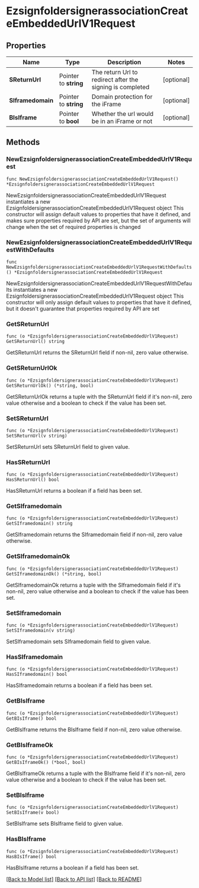 # EzsignfoldersignerassociationCreateEmbeddedUrlV1Request

## Properties

Name | Type | Description | Notes
------------ | ------------- | ------------- | -------------
**SReturnUrl** | Pointer to **string** | The return Url to redirect after the signing is completed | [optional] 
**SIframedomain** | Pointer to **string** | Domain protection for the iFrame | [optional] 
**BIsIframe** | Pointer to **bool** | Whether the url would be in an iFrame or not | [optional] 

## Methods

### NewEzsignfoldersignerassociationCreateEmbeddedUrlV1Request

`func NewEzsignfoldersignerassociationCreateEmbeddedUrlV1Request() *EzsignfoldersignerassociationCreateEmbeddedUrlV1Request`

NewEzsignfoldersignerassociationCreateEmbeddedUrlV1Request instantiates a new EzsignfoldersignerassociationCreateEmbeddedUrlV1Request object
This constructor will assign default values to properties that have it defined,
and makes sure properties required by API are set, but the set of arguments
will change when the set of required properties is changed

### NewEzsignfoldersignerassociationCreateEmbeddedUrlV1RequestWithDefaults

`func NewEzsignfoldersignerassociationCreateEmbeddedUrlV1RequestWithDefaults() *EzsignfoldersignerassociationCreateEmbeddedUrlV1Request`

NewEzsignfoldersignerassociationCreateEmbeddedUrlV1RequestWithDefaults instantiates a new EzsignfoldersignerassociationCreateEmbeddedUrlV1Request object
This constructor will only assign default values to properties that have it defined,
but it doesn't guarantee that properties required by API are set

### GetSReturnUrl

`func (o *EzsignfoldersignerassociationCreateEmbeddedUrlV1Request) GetSReturnUrl() string`

GetSReturnUrl returns the SReturnUrl field if non-nil, zero value otherwise.

### GetSReturnUrlOk

`func (o *EzsignfoldersignerassociationCreateEmbeddedUrlV1Request) GetSReturnUrlOk() (*string, bool)`

GetSReturnUrlOk returns a tuple with the SReturnUrl field if it's non-nil, zero value otherwise
and a boolean to check if the value has been set.

### SetSReturnUrl

`func (o *EzsignfoldersignerassociationCreateEmbeddedUrlV1Request) SetSReturnUrl(v string)`

SetSReturnUrl sets SReturnUrl field to given value.

### HasSReturnUrl

`func (o *EzsignfoldersignerassociationCreateEmbeddedUrlV1Request) HasSReturnUrl() bool`

HasSReturnUrl returns a boolean if a field has been set.

### GetSIframedomain

`func (o *EzsignfoldersignerassociationCreateEmbeddedUrlV1Request) GetSIframedomain() string`

GetSIframedomain returns the SIframedomain field if non-nil, zero value otherwise.

### GetSIframedomainOk

`func (o *EzsignfoldersignerassociationCreateEmbeddedUrlV1Request) GetSIframedomainOk() (*string, bool)`

GetSIframedomainOk returns a tuple with the SIframedomain field if it's non-nil, zero value otherwise
and a boolean to check if the value has been set.

### SetSIframedomain

`func (o *EzsignfoldersignerassociationCreateEmbeddedUrlV1Request) SetSIframedomain(v string)`

SetSIframedomain sets SIframedomain field to given value.

### HasSIframedomain

`func (o *EzsignfoldersignerassociationCreateEmbeddedUrlV1Request) HasSIframedomain() bool`

HasSIframedomain returns a boolean if a field has been set.

### GetBIsIframe

`func (o *EzsignfoldersignerassociationCreateEmbeddedUrlV1Request) GetBIsIframe() bool`

GetBIsIframe returns the BIsIframe field if non-nil, zero value otherwise.

### GetBIsIframeOk

`func (o *EzsignfoldersignerassociationCreateEmbeddedUrlV1Request) GetBIsIframeOk() (*bool, bool)`

GetBIsIframeOk returns a tuple with the BIsIframe field if it's non-nil, zero value otherwise
and a boolean to check if the value has been set.

### SetBIsIframe

`func (o *EzsignfoldersignerassociationCreateEmbeddedUrlV1Request) SetBIsIframe(v bool)`

SetBIsIframe sets BIsIframe field to given value.

### HasBIsIframe

`func (o *EzsignfoldersignerassociationCreateEmbeddedUrlV1Request) HasBIsIframe() bool`

HasBIsIframe returns a boolean if a field has been set.


[[Back to Model list]](../README.md#documentation-for-models) [[Back to API list]](../README.md#documentation-for-api-endpoints) [[Back to README]](../README.md)


